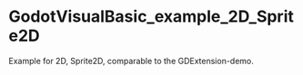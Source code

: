 # GodotVisualBasic_example_2D_Sprite2D
Example for 2D, Sprite2D, comparable to the GDExtension-demo.    

  
